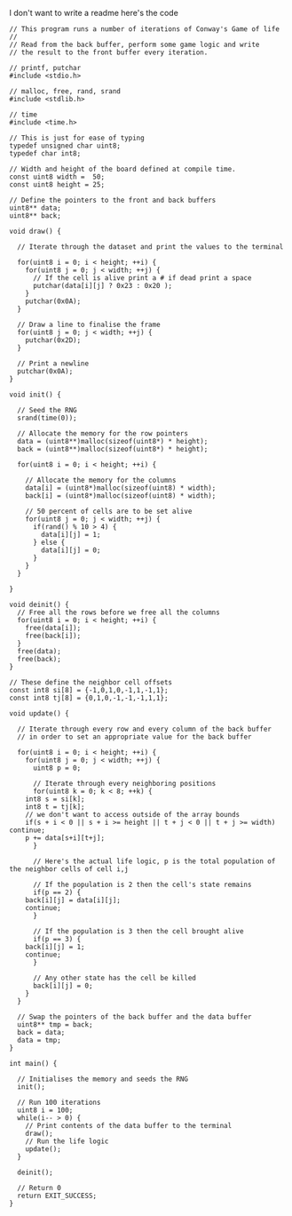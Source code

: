 I don't want to write a readme here's the code

    // This program runs a number of iterations of Conway's Game of life
    // 
    // Read from the back buffer, perform some game logic and write
    // the result to the front buffer every iteration.
    
    // printf, putchar
    #include <stdio.h>
    
    // malloc, free, rand, srand
    #include <stdlib.h>
    
    // time
    #include <time.h>
    
    // This is just for ease of typing
    typedef unsigned char uint8;
    typedef char int8;
    
    // Width and height of the board defined at compile time.
    const uint8 width =  50;
    const uint8 height = 25;
    
    // Define the pointers to the front and back buffers
    uint8** data;
    uint8** back;
    
    void draw() {
    
      // Iterate through the dataset and print the values to the terminal
    
      for(uint8 i = 0; i < height; ++i) {
        for(uint8 j = 0; j < width; ++j) {
          // If the cell is alive print a # if dead print a space
          putchar(data[i][j] ? 0x23 : 0x20 );
        }
        putchar(0x0A);
      }
    
      // Draw a line to finalise the frame
      for(uint8 j = 0; j < width; ++j) {
        putchar(0x2D);
      }
    
      // Print a newline
      putchar(0x0A);
    }
    
    void init() {
    
      // Seed the RNG
      srand(time(0));
    
      // Allocate the memory for the row pointers
      data = (uint8**)malloc(sizeof(uint8*) * height);
      back = (uint8**)malloc(sizeof(uint8*) * height);
    
      for(uint8 i = 0; i < height; ++i) {
    
        // Allocate the memory for the columns
        data[i] = (uint8*)malloc(sizeof(uint8) * width);
        back[i] = (uint8*)malloc(sizeof(uint8) * width);
    
        // 50 percent of cells are to be set alive
        for(uint8 j = 0; j < width; ++j) {
          if(rand() % 10 > 4) {
          	data[i][j] = 1;
          } else {
          	data[i][j] = 0;
          }
        }
      }
    
    }
    
    void deinit() {
      // Free all the rows before we free all the columns
      for(uint8 i = 0; i < height; ++i) {
        free(data[i]);
        free(back[i]);
      }
      free(data);
      free(back);
    }
    
    // These define the neighbor cell offsets
    const int8 si[8] = {-1,0,1,0,-1,1,-1,1};
    const int8 tj[8] = {0,1,0,-1,-1,-1,1,1};
    
    void update() {
    
      // Iterate through every row and every column of the back buffer
      // in order to set an appropriate value for the back buffer 
    
      for(uint8 i = 0; i < height; ++i) {
        for(uint8 j = 0; j < width; ++j) {
          uint8 p = 0;
    
          // Iterate through every neighboring positions
          for(uint8 k = 0; k < 8; ++k) {
    	int8 s = si[k];
    	int8 t = tj[k];
    	// we don't want to access outside of the array bounds
    	if(s + i < 0 || s + i >= height || t + j < 0 || t + j >= width) continue;
    	p += data[s+i][t+j];
          }
    
          // Here's the actual life logic, p is the total population of the neighbor cells of cell i,j
    
          // If the population is 2 then the cell's state remains
          if(p == 2) {
    	back[i][j] = data[i][j];
    	continue;
          }
    
          // If the population is 3 then the cell brought alive
          if(p == 3) {
    	back[i][j] = 1;
    	continue;
          }
    
          // Any other state has the cell be killed
          back[i][j] = 0;
        }
      }
    
      // Swap the pointers of the back buffer and the data buffer
      uint8** tmp = back;
      back = data;
      data = tmp;
    }
    
    int main() {
    
      // Initialises the memory and seeds the RNG
      init();
    
      // Run 100 iterations
      uint8 i = 100;
      while(i-- > 0) {
        // Print contents of the data buffer to the terminal
        draw();
        // Run the life logic
        update();
      }
    
      deinit();
      
      // Return 0
      return EXIT_SUCCESS;
    }
    